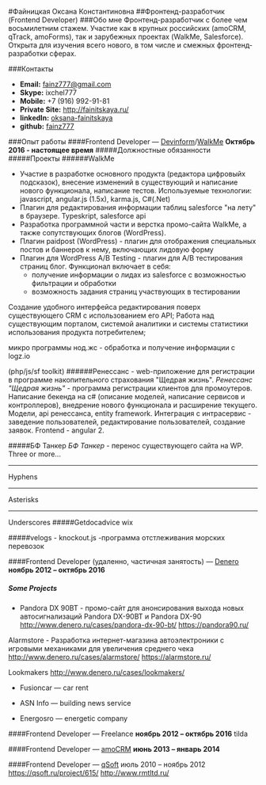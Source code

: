 #Файницкая Оксана Константиновна
##Фронтенд-разработчик (Frontend Developer)
###Обо мне
Фронтенд-разработчик с более чем восьмилетним стажем. Участие как в крупных российских (amoCRM, qTrack, amoForms), так и зарубежных проектах (WalkMe, Salesforce). Открыта для изучения всего нового, в том числе и смежных фронтенд-разработки сферах.

###Контакты
* **Email:** fainz777@gmail.com
* **Skype:** ixchel777
* **Mobile:** +7 (916) 992-91-81
* **Private Site:** http://fainitskaya.ru/
* **linkedIn:** [oksana-fainitskaya](www.linkedin.com/in/oksana-fainitskaya)
* **github:** [fainz777](https://github.com/fainz777)

###Опыт работы
####Frontend Developer &mdash; [Devinform](http://www.devinform.ru/)/[WalkMe](https://www.walkme.com/)
**Октябрь 2016 - настоящее время**
#####Должностные обязанности
#####Проекты
######WalkMe
- Участие в разработке основного продукта (редактора цифровыйх подсказок), внесение изменений в существующий и написание нового функционала, написание тестов. Используемые технологии: javascript, angular.js (1.5x), karma.js, C#(.Net)
- Плагин для редактирования информации таблиц salesforce "на лету" в браузере. Typeskript, salesforce api
- Разработка программной части и верстка промо-сайта WalkMe, а также сопутствующих блогов (WordPress).
- Плагин paidpost (WordPress) - плагин для отображения специальных постов и баннеров к нему, включающих лидовую форму
- Плагин для WordPress A/B Testing - плагин для A/B тестирования страниц блог. Функционал включает в себя: 
    * получение информации о лидах из salesforce с возможностью фильтрации и обработки
    * возможность задания страниц участвующих в тестировании 

Создание удобного интерфейса редактирования поверх существующего CRM с использованием его API;
Работа над существующим порталом, системой аналитики и системы статистики использования продукта потребителем;

микро программы нод.жс - обработка и получение информации с logz.io

(php/js/sf toolkit)
######Ренессанс - web-приложение для регистрации в программе накопительного страхования "Щедрая жизнь".
*Ренессанс "Щедрая жизнь"* - программа регистрации клиентов для промоутеров.
Написание бекенда на c# (описание моделей, написание сервисов и контроллеров), внедрение нового функционала и расширение текущего. Модели, api ренессанса, entity framework.
Интеграция с интрасервис - заведение пользователей, редактирование пользователей, создание заявок.
Frontend - angular 2.

#####БФ Танкер
*БФ Танкер* - перенос существующего сайта на WP.
Three or more...

---

Hyphens

***

Asterisks

___

Underscores
#####Getdocadvice
wix

#####velogs - knockout.js 
-программа отстлеживания морских перевозок

####Frontend Developer (удаленно, частичная занятость) — [Denero](http://www.denero.ru/)
**ноябрь 2012 – октябрь 2016**
##### Some Projects
* Pandora DX 90BT - промо-сайт для анонсирования выхода новых автосигнализаций Pandora DX-90BT и Pandora DX-90
http://www.denero.ru/cases/pandora-dx-90-bt/
https://pandora90.ru/

Alarmstore - Разработка интернет-магазина автоэлектроники с игровыми механиками для увеличения среднего чека
http://www.denero.ru/cases/alarmstore/
https://alarmstore.ru/

Lookmakers
http://www.denero.ru/cases/lookmakers/


* Fusioncar — car rent

* ASN Info — building news service

* Energosro — energetic company



####Frontend Developer — Freelance
**ноябрь 2012 – октябрь 2016**
tilda



####Frontend Developer — [amoCRM](https://www.amocrm.ru/)
**июнь 2013 – январь 2014**




####Frontend Developer — [qSoft](https://qsoft.ru/)
июль 2010 – ноябрь 2012
https://qsoft.ru/project/615/
http://www.rmtltd.ru/



